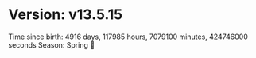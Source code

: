 # Version: v13.5.15
Time since birth: 4916 days, 117985 hours, 7079100 minutes, 424746000 seconds
Season: Spring 🌸
